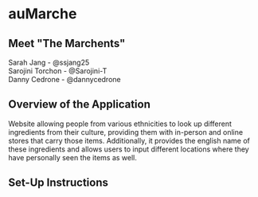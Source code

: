 # auMarche

## Meet "The Marchents"
Sarah Jang - @ssjang25\
Sarojini Torchon - @Sarojini-T\
Danny Cedrone - @dannycedrone

## Overview of the Application
Website allowing people from various ethnicities to look up different ingredients from their culture, providing them with in-person and online stores that carry those items. Additionally, it provides the english name of these ingredients and allows users to input different locations where they have personally seen the items as well.

## Set-Up Instructions
